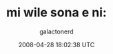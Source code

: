 ---
title: 'mi wile sona e ni:'
posts: 6
hash: 'CikvIa8z'
author: 'galactonerd'
date: 2008-04-28 18:02:38 UTC
sources:
  - https://tokipona.yahoogroups.narkive.com/CikvIa8z
---